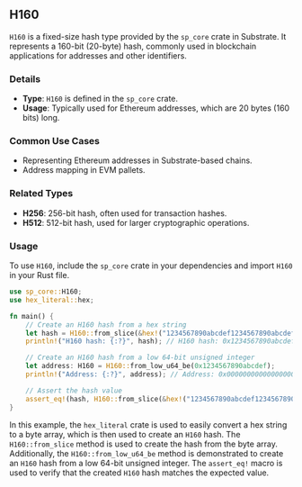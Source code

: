 ## H160


`H160` is a fixed-size hash type provided by the `sp_core` crate in Substrate. It represents a 160-bit (20-byte) hash, commonly used in blockchain applications for addresses and other identifiers.

### Details

- **Type**: `H160` is defined in the `sp_core` crate.
- **Usage**: Typically used for Ethereum addresses, which are 20 bytes (160 bits) long.

### Common Use Cases

- Representing Ethereum addresses in Substrate-based chains.
- Address mapping in EVM pallets.

### Related Types

- **H256**: 256-bit hash, often used for transaction hashes.
- **H512**: 512-bit hash, used for larger cryptographic operations.

### Usage

To use `H160`, include the `sp_core` crate in your dependencies and import `H160` in your Rust file.

```rust
use sp_core::H160;
use hex_literal::hex;

fn main() {
    // Create an H160 hash from a hex string
    let hash = H160::from_slice(&hex!("1234567890abcdef1234567890abcdef12345678"));
    println!("H160 hash: {:?}", hash); // H160 hash: 0x1234567890abcdef1234567890abcdef12345678

    // Create an H160 hash from a low 64-bit unsigned integer
    let address: H160 = H160::from_low_u64_be(0x1234567890abcdef);
    println!("Address: {:?}", address); // Address: 0x0000000000000000000000001234567890abcdef

    // Assert the hash value
    assert_eq!(hash, H160::from_slice(&hex!("1234567890abcdef1234567890abcdef12345678")));
}
```

In this example, the `hex_literal` crate is used to easily convert a hex string to a byte array, which is then used to create an `H160` hash. The `H160::from_slice` method is used to create the hash from the byte array. Additionally, the `H160::from_low_u64_be` method is demonstrated to create an `H160` hash from a low 64-bit unsigned integer. The `assert_eq!` macro is used to verify that the created `H160` hash matches the expected value.
